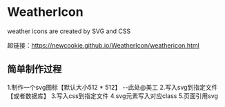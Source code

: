 # WeatherIcon
weather icons are created by SVG and CSS

超链接：https://newcookie.github.io/WeatherIcon/weathericon.html

## 简单制作过程
1.制作一个svg图标【默认大小512 * 512】 --此处@美工
2.写入svg到指定文件【或者数据库】
3.写入css到指定文件
4.svg元素写入对应class
5.页面引用svg
